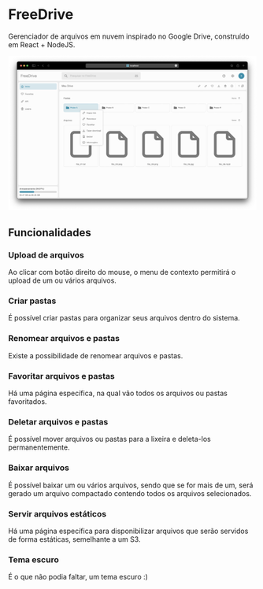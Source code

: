# FreeDrive
Gerenciador de arquivos em nuvem inspirado no Google Drive, construído em React + NodeJS.

<img src="docs/image_01.png" />

<h2>Funcionalidades</h2>

<h3>Upload de arquivos</h3>
<p>Ao clicar com botão direito do mouse, o menu de contexto permitirá o upload de um ou vários arquivos.</p>

<h3>Criar pastas</h3>
<p>É possível criar pastas para organizar seus arquivos dentro do sistema.</p>

<h3>Renomear arquivos e pastas</h3>
<p>Existe a possibilidade de renomear arquivos e pastas.</p>

<h3>Favoritar arquivos e pastas</h3>
<p>Há uma página específica, na qual vão todos os arquivos ou pastas favoritados.</p>

<h3>Deletar arquivos e pastas</h3>
<p>É possível mover arquivos ou pastas para a lixeira e deleta-los permanentemente.</p>


<h3>Baixar arquivos</h3>
<p>É possível baixar um ou vários arquivos, sendo que se for mais de um, será gerado um arquivo compactado contendo todos os arquivos selecionados.</p>

<h3>Servir arquivos estáticos</h3>
<p>Há uma página específica para disponibilizar arquivos que serão servidos de forma estáticas, semelhante a um S3.</p>

<h3>Tema escuro</h3>
<p>É o que não podia faltar, um tema escuro :)</p>

